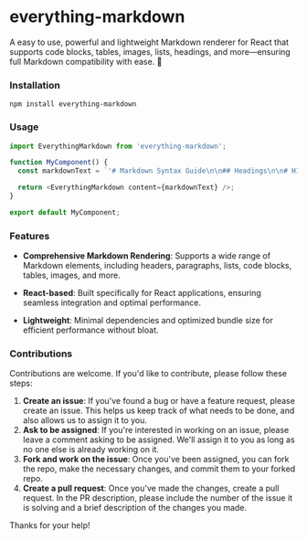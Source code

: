 # everything-markdown

A easy to use, powerful and lightweight Markdown renderer for React that supports code blocks, tables, images, lists, headings, and more—ensuring full Markdown compatibility with ease. 🚀

### Installation

```
npm install everything-markdown
```

### Usage

````javascript
import EverythingMarkdown from 'everything-markdown';

function MyComponent() {
  const markdownText = `'# Markdown Syntax Guide\n\n## Headings\n\n# H1\n## H2\n### H3\n#### H4\n##### H5\n###### H6\n\n## Emphasis\n\n*Italic* or _Italic_\n\n**Bold** or __Bold__\n\n***Bold and Italic*** or ___Bold and Italic___\n\n~~Strikethrough~~\n\n## Lists\n\n### Unordered List\n\n- Item 1\n- Item 2\n  - Subitem 1\n  - Subitem 2\n- Item 3\n\n### Ordered List\n\n1. First item\n2. Second item\n   1. Subitem 1\n   2. Subitem 2\n3. Third item\n\n## Links\n\n[OpenAI](https://openai.com)\n\n## Images\n\n![Alt text](https://via.placeholder.com/150 "Image Title")\n\n## Code\n\n### Inline Code\n\nUse `code` inside a sentence.\n\n### Block Code\n\n```javascript\nfunction helloWorld() {\n    console.log("Hello, World!");\n}\n```\n\n## Blockquotes\n\n> This is a blockquote.\n> \n> It can span multiple lines.\n\n## Tables\n\n| Name  | Age | City    |\n|-------|-----|--------|\n| Alice | 25  | New York |\n| Bob   | 30  | London  |\n\n## Horizontal Rule\n\n---\n\n## Task List\n\n- [x] Task 1\n- [ ] Task 2\n- [ ] Task 3\n\n## Footnotes\n\nThis is a footnote reference[^1].\n\n[^1]: This is the footnote text.\n\n## HTML in Markdown\n\n<div style="color: red;">This text is red.</div>\n';`;

  return <EverythingMarkdown content={markdownText} />;
}

export default MyComponent;
````

### Features

- **Comprehensive Markdown Rendering**: Supports a wide range of Markdown elements, including headers, paragraphs, lists, code blocks, tables, images, and more.

- **React-based**: Built specifically for React applications, ensuring seamless integration and optimal performance.

- **Lightweight**: Minimal dependencies and optimized bundle size for efficient performance without bloat.

### Contributions

Contributions are welcome. If you'd like to contribute, please follow these steps:

1. **Create an issue**: If you've found a bug or have a feature request, please create an issue. This helps us keep track of what needs to be done, and also allows us to assign it to you.
2. **Ask to be assigned**: If you're interested in working on an issue, please leave a comment asking to be assigned. We'll assign it to you as long as no one else is already working on it.
3. **Fork and work on the issue**: Once you've been assigned, you can fork the repo, make the necessary changes, and commit them to your forked repo.
4. **Create a pull request**: Once you've made the changes, create a pull request. In the PR description, please include the number of the issue it is solving and a brief description of the changes you made.

Thanks for your help!
